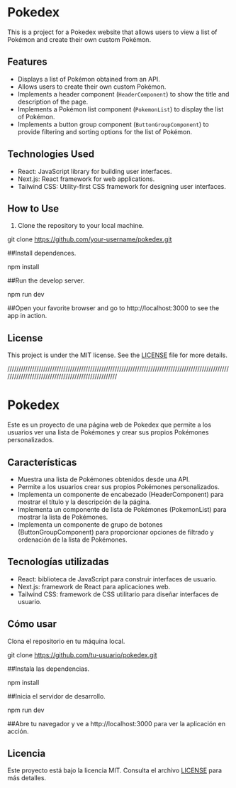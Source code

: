 # Pokedex

This is a project for a Pokedex website that allows users to view a list of Pokémon and create their own custom Pokémon.

## Features

- Displays a list of Pokémon obtained from an API.
- Allows users to create their own custom Pokémon.
- Implements a header component (`HeaderComponent`) to show the title and description of the page.
- Implements a Pokémon list component (`PokemonList`) to display the list of Pokémon.
- Implements a button group component (`ButtonGroupComponent`) to provide filtering and sorting options for the list of Pokémon.

## Technologies Used

- React: JavaScript library for building user interfaces.
- Next.js: React framework for web applications.
- Tailwind CSS: Utility-first CSS framework for designing user interfaces.

## How to Use

1. Clone the repository to your local machine.

git clone https://github.com/your-username/pokedex.git

##Install dependences.

npm install

##Run the develop server.

npm run dev

##Open your favorite browser and go to http://localhost:3000 to see the app in action.

## License

This project is under the MIT license. See the [LICENSE](LICENSE) file for more details.

////////////////////////////////////////////////////////////////////////////////////////////////////////////////////////////////////////////////////

# Pokedex

Este es un proyecto de una página web de Pokedex que permite a los usuarios ver una lista de Pokémones y crear sus propios Pokémones personalizados.

## Características

- Muestra una lista de Pokémones obtenidos desde una API.
- Permite a los usuarios crear sus propios Pokémones personalizados.
- Implementa un componente de encabezado (HeaderComponent) para mostrar el título y la descripción de la página.
- Implementa un componente de lista de Pokémones (PokemonList) para mostrar la lista de Pokémones.
- Implementa un componente de grupo de botones (ButtonGroupComponent) para proporcionar opciones de filtrado y ordenación de la lista de Pokémones.

## Tecnologías utilizadas

- React: biblioteca de JavaScript para construir interfaces de usuario.
- Next.js: framework de React para aplicaciones web.
- Tailwind CSS: framework de CSS utilitario para diseñar interfaces de usuario.

## Cómo usar

Clona el repositorio en tu máquina local.

git clone https://github.com/tu-usuario/pokedex.git

##Instala las dependencias.

npm install

##Inicia el servidor de desarrollo.

npm run dev

##Abre tu navegador y ve a http://localhost:3000 para ver la aplicación en acción.

## Licencia

Este proyecto está bajo la licencia MIT. Consulta el archivo [LICENSE](LICENSE) para más detalles.
